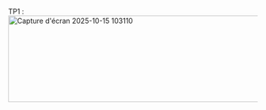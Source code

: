 TP1 : 
<img width="1277" height="175" alt="Capture d'écran 2025-10-15 103110" src="https://github.com/user-attachments/assets/ef81f3c3-891a-47a6-9f47-4584d9acc1ad" />
